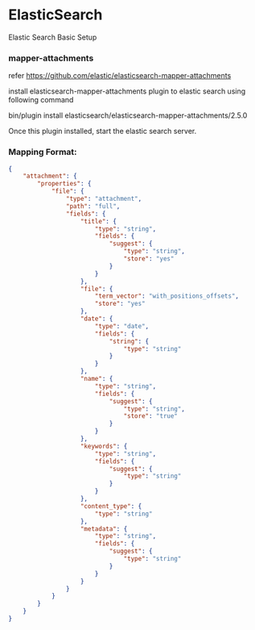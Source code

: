# ElasticSearch
Elastic Search Basic Setup


### mapper-attachments
refer https://github.com/elastic/elasticsearch-mapper-attachments

install elasticsearch-mapper-attachments plugin to elastic search using following command

bin/plugin install elasticsearch/elasticsearch-mapper-attachments/2.5.0


Once this plugin installed, start the elastic search server.  

### Mapping Format:

```json
{
    "attachment": {
        "properties": {
            "file": {
                "type": "attachment",
                "path": "full",
                "fields": {
                    "title": {
                        "type": "string",
                        "fields": {
                            "suggest": {
                                "type": "string",
                                "store": "yes"
                            }
                        }
                    },
                    "file": {
                        "term_vector": "with_positions_offsets",
                        "store": "yes"
                    },
                    "date": {
                        "type": "date",
                        "fields": {
                            "string": {
                                "type": "string"
                            }
                        }
                    },
                    "name": {
                        "type": "string",
                        "fields": {
                            "suggest": {
                                "type": "string",
                                "store": "true"
                            }
                        }
                    },
                    "keywords": {
                        "type": "string",
                        "fields": {
                            "suggest": {
                                "type": "string"
                            }
                        }
                    },
                    "content_type": {
                        "type": "string"
                    },
                    "metadata": {
                        "type": "string",
                        "fields": {
                            "suggest": {
                                "type": "string"
                            }
                        }
                    }
                }
            }
        }
    }
}
```

